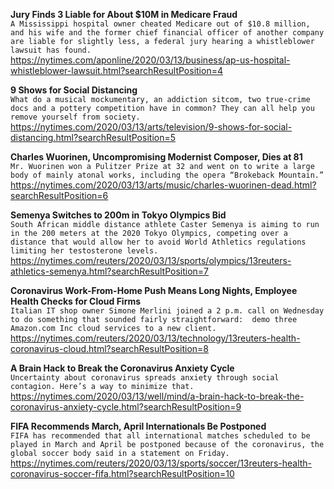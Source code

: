 **Jury Finds 3 Liable for About $10M in Medicare Fraud**\
`A Mississippi hospital owner cheated Medicare out of $10.8 million, and his wife and the former chief financial officer of another company are liable for slightly less, a federal jury hearing a whistleblower lawsuit has found. `\
https://nytimes.com/aponline/2020/03/13/business/ap-us-hospital-whistleblower-lawsuit.html?searchResultPosition=4

**9 Shows for Social Distancing**\
`What do a musical mockumentary, an addiction sitcom, two true-crime docs and a pottery competition have in common? They can all help you remove yourself from society.`\
https://nytimes.com/2020/03/13/arts/television/9-shows-for-social-distancing.html?searchResultPosition=5

**Charles Wuorinen, Uncompromising Modernist Composer, Dies at 81**\
`Mr. Wuorinen won a Pulitzer Prize at 32 and went on to write a large body of mainly atonal works, including the opera “Brokeback Mountain.”`\
https://nytimes.com/2020/03/13/arts/music/charles-wuorinen-dead.html?searchResultPosition=6

**Semenya Switches to 200m in Tokyo Olympics Bid**\
`South African middle distance athlete Caster Semenya is aiming to run in the 200 meters at the 2020 Tokyo Olympics, competing over a distance that would allow her to avoid World Athletics regulations limiting her testosterone levels.`\
https://nytimes.com/reuters/2020/03/13/sports/olympics/13reuters-athletics-semenya.html?searchResultPosition=7

**Coronavirus Work-From-Home Push Means Long Nights, Employee Health Checks for Cloud Firms**\
`Italian IT shop owner Simone Merlini joined a 2 p.m. call on Wednesday to do something that sounded fairly straightforward:  demo three Amazon.com Inc cloud services to a new client.`\
https://nytimes.com/reuters/2020/03/13/technology/13reuters-health-coronavirus-cloud.html?searchResultPosition=8

**A Brain Hack to Break the Coronavirus Anxiety Cycle**\
`Uncertainty about coronavirus spreads anxiety through social contagion. Here’s a way to minimize that.`\
https://nytimes.com/2020/03/13/well/mind/a-brain-hack-to-break-the-coronavirus-anxiety-cycle.html?searchResultPosition=9

**FIFA Recommends March, April Internationals Be Postponed**\
`FIFA has recommended that all international matches scheduled to be played in March and April be postponed because of the coronavirus, the global soccer body said in a statement on Friday.`\
https://nytimes.com/reuters/2020/03/13/sports/soccer/13reuters-health-coronavirus-soccer-fifa.html?searchResultPosition=10

